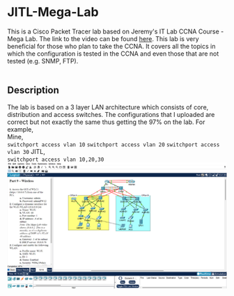 # JITL-Mega-Lab
This is a Cisco Packet Tracer lab based on Jeremy's IT Lab CCNA Course - Mega Lab. The link to the video can be found [here](https://youtu.be/2p7-MluKAgE). This lab is very beneficial for those who plan to take the CCNA. It covers all the topics in which the configuration is tested in the CCNA and even those that are not tested (e.g. SNMP, FTP).
<br>
<br>
## Description
The lab is based on a 3 layer LAN architecture which consists of core, distribution and access switches. The configurations that I uploaded are correct but not exactly the same thus getting the 97% on the lab.
For example,<br>
Mine,<br>
`switchport access vlan 10`
`switchport access vlan 20`
`switchport access vlan 30`
JITL,<br>
`switchport access vlan 10,20,30`
![image](Mega_Lab.png)
